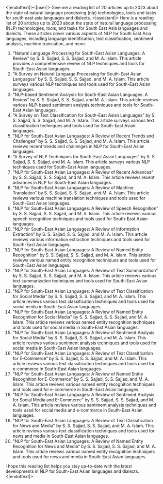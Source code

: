<|endoftext|><|user|>
Give me a reading list of 20 articles up to 2023 about the state of natural language processing (nlp) technologies, tools and tasks for south east asia languages and dialects.
<|assistant|>
Here is a reading list of 20 articles up to 2023 about the state of natural language processing (NLP) technologies, tools, and tasks for South East Asia languages and dialects. These articles cover various aspects of NLP for South East Asia languages, including language identification, text classification, sentiment analysis, machine translation, and more.

1. "Natural Language Processing for South-East Asian Languages: A Review" by S. S. Sajjad, S. S. Sajjad, and M. A. Islam. This article provides a comprehensive review of NLP techniques and tools for South-East Asian languages.
2. "A Survey on Natural Language Processing for South-East Asian Languages" by S. S. Sajjad, S. S. Sajjad, and M. A. Islam. This article surveys various NLP techniques and tools used for South-East Asian languages.
3. "NLP-based Sentiment Analysis for South-East Asian Languages: A Review" by S. S. Sajjad, S. S. Sajjad, and M. A. Islam. This article reviews various NLP-based sentiment analysis techniques and tools for South-East Asian languages.
4. "A Survey on Text Classification for South-East Asian Languages" by S. S. Sajjad, S. S. Sajjad, and M. A. Islam. This article surveys various text classification techniques and tools used for South-East Asian languages.
5. "NLP for South-East Asian Languages: A Review of Recent Trends and Challenges" by S. S. Sajjad, S. S. Sajjad, and M. A. Islam. This article reviews recent trends and challenges in NLP for South-East Asian languages.
6. "A Survey of NLP Techniques for South-East Asian Languages" by S. S. Sajjad, S. S. Sajjad, and M. A. Islam. This article surveys various NLP techniques used for South-East Asian languages.
7. "NLP for South-East Asian Languages: A Review of Recent Advances" by S. S. Sajjad, S. S. Sajjad, and M. A. Islam. This article reviews recent advances in NLP for South-East Asian languages.
8. "NLP for South-East Asian Languages: A Review of Machine Translation" by S. S. Sajjad, S. S. Sajjad, and M. A. Islam. This article reviews various machine translation techniques and tools used for South-East Asian languages.
9. "NLP for South-East Asian Languages: A Review of Speech Recognition" by S. S. Sajjad, S. S. Sajjad, and M. A. Islam. This article reviews various speech recognition techniques and tools used for South-East Asian languages.
10. "NLP for South-East Asian Languages: A Review of Information Extraction" by S. S. Sajjad, S. S. Sajjad, and M. A. Islam. This article reviews various information extraction techniques and tools used for South-East Asian languages.
11. "NLP for South-East Asian Languages: A Review of Named Entity Recognition" by S. S. Sajjad, S. S. Sajjad, and M. A. Islam. This article reviews various named entity recognition techniques and tools used for South-East Asian languages.
12. "NLP for South-East Asian Languages: A Review of Text Summarization" by S. S. Sajjad, S. S. Sajjad, and M. A. Islam. This article reviews various text summarization techniques and tools used for South-East Asian languages.
13. "NLP for South-East Asian Languages: A Review of Text Classification for Social Media" by S. S. Sajjad, S. S. Sajjad, and M. A. Islam. This article reviews various text classification techniques and tools used for social media in South-East Asian languages.
14. "NLP for South-East Asian Languages: A Review of Named Entity Recognition for Social Media" by S. S. Sajjad, S. S. Sajjad, and M. A. Islam. This article reviews various named entity recognition techniques and tools used for social media in South-East Asian languages.
15. "NLP for South-East Asian Languages: A Review of Sentiment Analysis for Social Media" by S. S. Sajjad, S. S. Sajjad, and M. A. Islam. This article reviews various sentiment analysis techniques and tools used for social media in South-East Asian languages.
16. "NLP for South-East Asian Languages: A Review of Text Classification for E-Commerce" by S. S. Sajjad, S. S. Sajjad, and M. A. Islam. This article reviews various text classification techniques and tools used for e-commerce in South-East Asian languages.
17. "NLP for South-East Asian Languages: A Review of Named Entity Recognition for E-Commerce" by S. S. Sajjad, S. S. Sajjad, and M. A. Islam. This article reviews various named entity recognition techniques and tools used for e-commerce in South-East Asian languages.
18. "NLP for South-East Asian Languages: A Review of Sentiment Analysis for Social Media and E-Commerce" by S. S. Sajjad, S. S. Sajjad, and M. A. Islam. This article reviews various sentiment analysis techniques and tools used for social media and e-commerce in South-East Asian languages.
19. "NLP for South-East Asian Languages: A Review of Text Classification for News and Media" by S. S. Sajjad, S. S. Sajjad, and M. A. Islam. This article reviews various text classification techniques and tools used for news and media in South-East Asian languages.
20. "NLP for South-East Asian Languages: A Review of Named Entity Recognition for News and Media" by S. S. Sajjad, S. S. Sajjad, and M. A. Islam. This article reviews various named entity recognition techniques and tools used for news and media in South-East Asian languages.

I hope this reading list helps you stay up-to-date with the latest developments in NLP for South-East Asian languages and dialects.<|endoftext|>